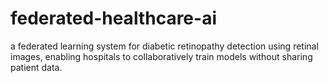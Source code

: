 # federated-healthcare-ai
a federated learning system for diabetic retinopathy detection using retinal images, enabling hospitals to collaboratively train models without sharing patient data.
